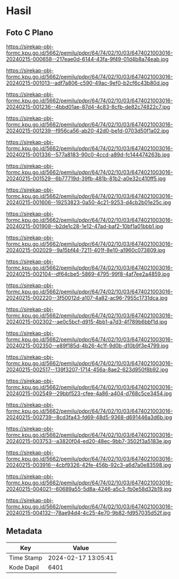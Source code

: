 # Hasil

## Foto C Plano

https://sirekap-obj-formc.kpu.go.id/5662/pemilu/pdpr/64/74/02/10/03/6474021003016-20240215-000658--217eae0d-6144-43fa-9f49-01d4b8a74eab.jpg

https://sirekap-obj-formc.kpu.go.id/5662/pemilu/pdpr/64/74/02/10/03/6474021003016-20240215-001013--adf7a806-c590-49ac-9ef0-b2cf6c43b80d.jpg

https://sirekap-obj-formc.kpu.go.id/5662/pemilu/pdpr/64/74/02/10/03/6474021003016-20240215-001236--4bbd01ae-87d4-4c83-8cfb-de82c74822c7.jpg

https://sirekap-obj-formc.kpu.go.id/5662/pemilu/pdpr/64/74/02/10/03/6474021003016-20240215-001239--f956ca56-ab20-42d0-be1d-0703d50f1a02.jpg

https://sirekap-obj-formc.kpu.go.id/5662/pemilu/pdpr/64/74/02/10/03/6474021003016-20240215-001336--577a8183-90c0-4ccd-a89d-fc144474263b.jpg

https://sirekap-obj-formc.kpu.go.id/5662/pemilu/pdpr/64/74/02/10/03/6474021003016-20240215-001529--6b77719d-39fb-481b-81b2-a0e32c410ff5.jpg

https://sirekap-obj-formc.kpu.go.id/5662/pemilu/pdpr/64/74/02/10/03/6474021003016-20240215-001606--19253823-0a50-4c21-9253-d4cb2b01e25c.jpg

https://sirekap-obj-formc.kpu.go.id/5662/pemilu/pdpr/64/74/02/10/03/6474021003016-20240215-001908--b2de1c28-1e12-47ad-baf2-10bf1a01bbb1.jpg

https://sirekap-obj-formc.kpu.go.id/5662/pemilu/pdpr/64/74/02/10/03/6474021003016-20240215-002029--9a15bf44-7211-401f-8e10-a1960c073809.jpg

https://sirekap-obj-formc.kpu.go.id/5662/pemilu/pdpr/64/74/02/10/03/6474021003016-20240215-002104--df64cbe5-5869-4795-99f8-4af7ee2a4859.jpg

https://sirekap-obj-formc.kpu.go.id/5662/pemilu/pdpr/64/74/02/10/03/6474021003016-20240215-002220--3f50012d-a107-4a82-ac96-7955c1731dca.jpg

https://sirekap-obj-formc.kpu.go.id/5662/pemilu/pdpr/64/74/02/10/03/6474021003016-20240215-002302--ae0c5bcf-d915-4bb1-a7d3-4f789b6bbf1d.jpg

https://sirekap-obj-formc.kpu.go.id/5662/pemilu/pdpr/64/74/02/10/03/6474021003016-20240215-002350--e89f185d-4b26-4c1f-9d0b-d10b9f3e4799.jpg

https://sirekap-obj-formc.kpu.go.id/5662/pemilu/pdpr/64/74/02/10/03/6474021003016-20240215-002517--139f3207-1714-456a-8ae2-623d950f8b92.jpg

https://sirekap-obj-formc.kpu.go.id/5662/pemilu/pdpr/64/74/02/10/03/6474021003016-20240215-002549--29bbf523-cfee-4a86-a404-d768c5ce3454.jpg

https://sirekap-obj-formc.kpu.go.id/5662/pemilu/pdpr/64/74/02/10/03/6474021003016-20240215-002739--8cd3fa43-fd69-48d5-9368-d691446a3d6b.jpg

https://sirekap-obj-formc.kpu.go.id/5662/pemilu/pdpr/64/74/02/10/03/6474021003016-20240215-003753--a3820f04-ed20-48ec-9bb7-3502f3a5183e.jpg

https://sirekap-obj-formc.kpu.go.id/5662/pemilu/pdpr/64/74/02/10/03/6474021003016-20240215-003916--4cbf9326-42fe-456b-92c3-a6d7a0e83598.jpg

https://sirekap-obj-formc.kpu.go.id/5662/pemilu/pdpr/64/74/02/10/03/6474021003016-20240215-004021--60689a55-5d8a-4246-a5c3-fb0e58d32b19.jpg

https://sirekap-obj-formc.kpu.go.id/5662/pemilu/pdpr/64/74/02/10/03/6474021003016-20240215-004132--78ae94d4-4c25-4e70-9b82-fd957035d52f.jpg


## Metadata

| Key        | Value               |
| ---------- | ------------------- |
| Time Stamp | 2024-02-17 13:05:41 |
| Kode Dapil | 6401                |



